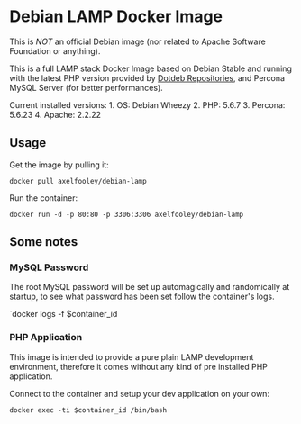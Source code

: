 # Debian LAMP Docker Image #

This is *NOT* an official Debian image (nor related to Apache Software Foundation or anything).

This is a full LAMP stack Docker Image based on Debian Stable and running with the latest PHP version provided by [Dotdeb Repositories](https://www.dotdeb.org/tag/php5/), and Percona MySQL Server (for better performances).

Current installed versions:
	1.  OS: Debian Wheezy
	2.  PHP: 5.6.7
	3.  Percona: 5.6.23
	4.  Apache: 2.2.22

## Usage ##

Get the image by pulling it:

`docker pull axelfooley/debian-lamp`

Run the container:

`docker run -d -p 80:80 -p 3306:3306 axelfooley/debian-lamp`

## Some notes ##

### MySQL Password ###

The root MySQL password will be set up automagically and randomically at startup, to see what password has been set follow the container's logs.

`docker logs -f $container_id 

### PHP Application ###

This image is intended to provide a pure plain LAMP development environment, therefore it comes without any kind of pre installed PHP application.

Connect to the container and setup your dev application on your own:

`docker exec -ti $container_id /bin/bash`
